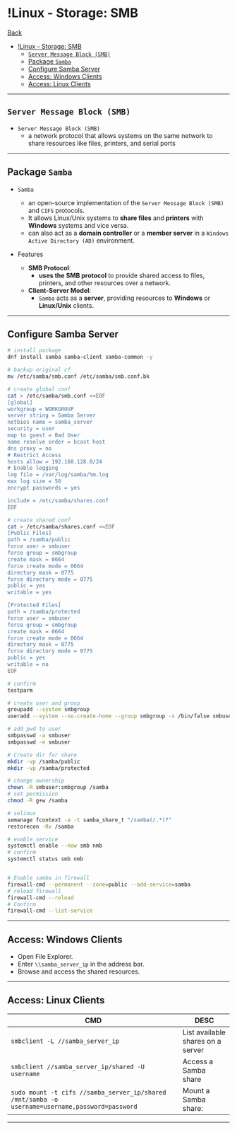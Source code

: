 # !Linux - Storage: SMB

[Back](../../index.md)

- [!Linux - Storage: SMB](#linux---storage-smb)
  - [`Server Message Block (SMB)`](#server-message-block-smb)
  - [Package `Samba`](#package-samba)
  - [Configure Samba Server](#configure-samba-server)
  - [Access: Windows Clients](#access-windows-clients)
  - [Access: Linux Clients](#access-linux-clients)

---

## `Server Message Block (SMB)`

- `Server Message Block (SMB)`
  - a network protocol that allows systems on the same network to share resources like files, printers, and serial ports

---

## Package `Samba`

- `Samba`

  - an open-source implementation of the `Server Message Block (SMB)` and `CIFS` protocols.
  - It allows Linux/Unix systems to **share files** and **printers** with **Windows** systems and vice versa.
  - can also act as a **domain controller** or a **member server** in a `Windows Active Directory (AD)` environment.

- Features
  - **SMB Protocol**:
    - **uses the SMB protocol** to provide shared access to files, printers, and other resources over a network.
  - **Client-Server Model**:
    - `Samba` acts as a **server**, providing resources to **Windows** or **Linux/Unix** clients.

---

## Configure Samba Server

```sh
# install package
dnf install samba samba-client samba-common -y

# backup original cf
mv /etc/samba/smb.conf /etc/samba/smb.conf.bk

# create global conf
cat > /etc/samba/smb.conf <<EOF
[global]
workgroup = WORKGROUP
server string = Samba Server
netbios name = samba_server
security = user
map to guest = Bad User
name resolve order = bcast host
dns proxy = no
# Restrict Access
hosts allow = 192.168.128.0/24
# Enable logging
log file = /var/log/samba/%m.log
max log size = 50
encrypt passwords = yes

include = /etc/samba/shares.conf
EOF

# create shared conf
cat > /etc/samba/shares.conf <<EOF
[Public Files]
path = /samba/public
force user = smbuser
force group = smbgroup
create mask = 0664
force create mode = 0664
directory mask = 0775
force directory mode = 0775
public = yes
writable = yes

[Protected Files]
path = /samba/protected
force user = smbuser
force group = smbgroup
create mask = 0664
force create mode = 0664
directory mask = 0775
force directory mode = 0775
public = yes
writable = no
EOF

# confirm
testparm

# create user and group
groupadd --system smbgroup
useradd --system --no-create-home --group smbgroup -s /bin/false smbuser

# add pwd to user
smbpasswd -a smbuser
smbpasswd -e smbuser

# Create dir for share
mkdir -vp /samba/public
mkdir -vp /samba/protected

# change ownership
chown -R smbuser:smbgroup /samba
# set permission
chmod -R g+w /samba

# selinux
semanage fcontext -a -t samba_share_t "/samba(/.*)?"
restorecon -Rv /samba

# enable service
systemctl enable --now smb nmb
# confirm
systemctl status smb nmb


# Enable samba in firewall
firewall-cmd --permanent --zone=public --add-service=samba
# reload firewall
firewall-cmd --reload
# Confirm
firewall-cmd --list-service
```

---

## Access: Windows Clients

- Open File Explorer.
- Enter `\\samba_server_ip` in the address bar.
- Browse and access the shared resources.

---

## Access: Linux Clients

| CMD                                                                                             | DESC                              |
| ----------------------------------------------------------------------------------------------- | --------------------------------- |
| `smbclient -L //samba_server_ip`                                                                | List available shares on a server |
| `smbclient //samba_server_ip/shared -U username`                                                | Access a Samba share              |
| `sudo mount -t cifs //samba_server_ip/shared /mnt/samba -o username=username,password=password` | Mount a Samba share:              |

---
